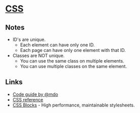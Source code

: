 # [CSS](https://developer.mozilla.org/en-US/docs/Web/CSS)
## Notes
- ID's are unique.
	- Each element can have only one ID.
	- Each page can have only one element with that ID.
- Classes are NOT unique.
	- You can use the same class on multiple elements.
	- You can use multiple classes on the same element.

## Links
- [Code guide by @mdo](http://codeguide.co/)
- [CSS reference](https://cssreference.io/)
- [CSS Blocks](https://github.com/linkedin/css-blocks) - High performance, maintainable stylesheets.